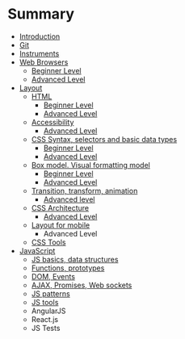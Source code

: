# Summary

* [Introduction](README.md)
* [Git](git.md)
* [Instruments](instruments.md)
* [Web Browsers](web_browsers.md)
   * [Beginner Level](web_browsers_beginner_level.md)
   * [Advanced Level](web_browsers_advanced_level.md)
* [Layout](layout.md)
   * [HTML](html.md)
       * [Beginner Level](html_beginner_level.md)
       * [Advanced Level](html_advanced_level.md)
   * [Accessibility](accessibility.md)
       * [Advanced Level](accessibility_advanced_level.md)
   * [CSS Syntax, selectors and basic data types](css_syntax_selectors_and_basic_data_types.md)
       * [Beginner Level](css_syntax_selectors_and_basic_data_types_beginner_level.md)
       * [Advanced Level](css_syntax_selectors_and_basic_data_types_advanced_level.md)
   * [Box model. Visual formatting model](box_model_visual_formatting_model.md)
       * [Beginner Level](box_model_visual_formatting_model_beginner_level.md)
       * [Advanced Level](box_model_visual_formatting_model_advanced_level.md)
   * [Transition, transform, animation](transition_transform_animation.md)
       * [Advanced level](transition,_transform,_animation_advanced_level.md)
   * [CSS Architecture](css_architecture.md)
       * [Advanced Level](css_architecture_advanced_level.md)
   * [Layout for mobile](layout_for_mobile.md)
       * Advanced Level
   * [CSS Tools](css_tools.md)
* [JavaScript](javascript.md)
   * [JS basics, data structures](js_basics_data_structures.md)
   * [Functions, prototypes](functions_prototypes.md)
   * [DOM, Events](dom_events.md)
   * [AJAX, Promises, Web sockets](ajax_promises_web_sockets.md)
   * [JS patterns](js_patterns.md)
   * [JS tools](js_tools.md)
   * AngularJS
   * React.js
   * JS Tests


